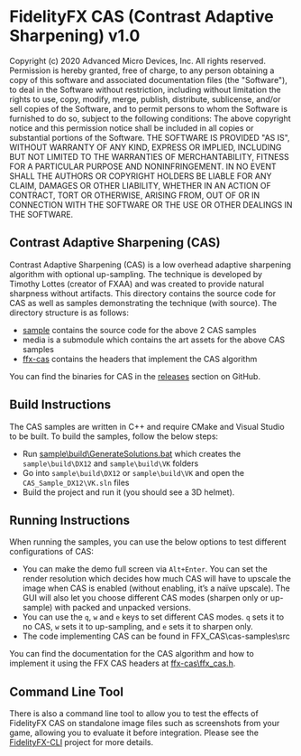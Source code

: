 # FidelityFX CAS (Contrast Adaptive Sharpening) v1.0

Copyright (c) 2020 Advanced Micro Devices, Inc. All rights reserved.
Permission is hereby granted, free of charge, to any person obtaining a copy
of this software and associated documentation files (the "Software"), to deal
in the Software without restriction, including without limitation the rights
to use, copy, modify, merge, publish, distribute, sublicense, and/or sell
copies of the Software, and to permit persons to whom the Software is
furnished to do so, subject to the following conditions:
The above copyright notice and this permission notice shall be included in
all copies or substantial portions of the Software.
THE SOFTWARE IS PROVIDED "AS IS", WITHOUT WARRANTY OF ANY KIND, EXPRESS OR
IMPLIED, INCLUDING BUT NOT LIMITED TO THE WARRANTIES OF MERCHANTABILITY,
FITNESS FOR A PARTICULAR PURPOSE AND NONINFRINGEMENT. IN NO EVENT SHALL THE
AUTHORS OR COPYRIGHT HOLDERS BE LIABLE FOR ANY CLAIM, DAMAGES OR OTHER
LIABILITY, WHETHER IN AN ACTION OF CONTRACT, TORT OR OTHERWISE, ARISING FROM,
OUT OF OR IN CONNECTION WITH THE SOFTWARE OR THE USE OR OTHER DEALINGS IN
THE SOFTWARE.

## Contrast Adaptive Sharpening (CAS)

Contrast Adaptive Sharpening (CAS) is a low overhead adaptive sharpening algorithm with optional up-sampling. The technique is developed by Timothy Lottes (creator of FXAA) and was created to provide natural sharpness without artifacts. This directory contains the source code for CAS as well as samples demonstrating the technique (with source). The directory structure is as follows:

- [sample](sample) contains the source code for the above 2 CAS samples
- media is a submodule which contains the art assets for the above CAS samples
- [ffx-cas](ffx-cas) contains the headers that implement the CAS algorithm

You can find the binaries for CAS in the [releases](https://github.com/GPUOpen-Effects/FidelityFX-CAS/releases) section on GitHub.

## Build Instructions

The CAS samples are written in C++ and require CMake and Visual Studio to be built. To build the samples, follow the below steps:

 - Run [sample\build\GenerateSolutions.bat](sample/build/GenerateSolutions.bat) which creates the `sample\build\DX12` and `sample\build\VK` folders
 - Go into `sample\build\DX12` or `sample\build\VK` and open the `CAS_Sample_DX12\VK.sln` files
 - Build the project and run it (you should see a 3D helmet).

## Running Instructions

When running the samples, you can use the below options to test different configurations of CAS:

 - You can make the demo full screen via `Alt+Enter`. You can set the render resolution which decides how much CAS will have to upscale the image when CAS is enabled (without enabling, it’s a naïve upscale). The GUI will also let you choose different CAS modes (sharpen only or up-sample) with packed and unpacked versions.
 - You can use the `q`, `w` and `e` keys to set different CAS modes. `q` sets it to no CAS, `w` sets it to up-sampling, and `e` sets it to sharpen only.
 - The code implementing CAS can be found in FFX_CAS\cas-samples\src

You can find the documentation for the CAS algorithm and how to implement it using the FFX CAS headers at [ffx-cas\ffx_cas.h](ffx-cas/ffx_cas.h).

## Command Line Tool

There is also a command line tool to allow you to test the effects of FidelityFX CAS on standalone image files such as screenshots from your game, allowing you to evaluate it before integration. Please see the [FidelityFX-CLI](https://github.com/GPUOpen-Effects/FidelityFX-CLI) project for more details.
